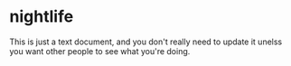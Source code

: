 # nightlife


This is just a text document, and you don't really need to update it unelss you want other people to see what you're doing.